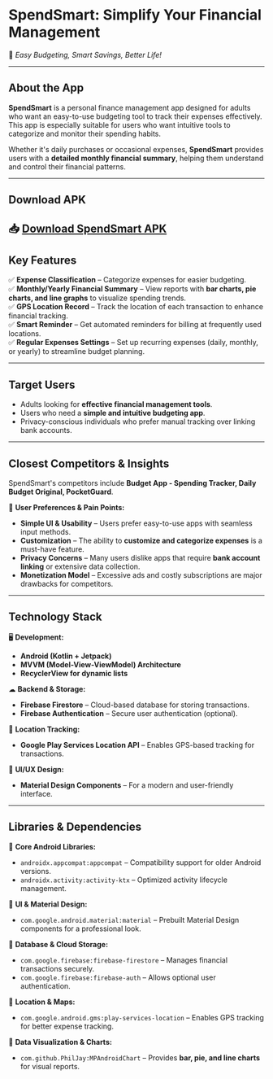 # SpendSmart: Simplify Your Financial Management  
📌 *Easy Budgeting, Smart Savings, Better Life!*  

---

## About the App  
**SpendSmart** is a personal finance management app designed for adults who want an easy-to-use budgeting tool to track their expenses effectively. This app is especially suitable for users who want intuitive tools to categorize and monitor their spending habits.  

Whether it's daily purchases or occasional expenses, **SpendSmart** provides users with a **detailed monthly financial summary**, helping them understand and control their financial patterns.  

---
## Download APK  

📥 [Download SpendSmart APK](https://github.com/himabindutellakula/Spend-Smart-Android-Mobile-App/blob/main/SpendSmart.apk?download=1)  
---

## Key Features  

✅ **Expense Classification** – Categorize expenses for easier budgeting.  
✅ **Monthly/Yearly Financial Summary** – View reports with **bar charts, pie charts, and line graphs** to visualize spending trends.  
✅ **GPS Location Record** – Track the location of each transaction to enhance financial tracking.  
✅ **Smart Reminder** – Get automated reminders for billing at frequently used locations.  
✅ **Regular Expenses Settings** – Set up recurring expenses (daily, monthly, or yearly) to streamline budget planning.  

---

## Target Users  
- Adults looking for **effective financial management tools**.  
- Users who need a **simple and intuitive budgeting app**.  
- Privacy-conscious individuals who prefer manual tracking over linking bank accounts.  

---

## Closest Competitors & Insights  
SpendSmart's competitors include **Budget App - Spending Tracker, Daily Budget Original, PocketGuard**.  

🔹 **User Preferences & Pain Points:**  
- **Simple UI & Usability** – Users prefer easy-to-use apps with seamless input methods.  
- **Customization** – The ability to **customize and categorize expenses** is a must-have feature.  
- **Privacy Concerns** – Many users dislike apps that require **bank account linking** or extensive data collection.  
- **Monetization Model** – Excessive ads and costly subscriptions are major drawbacks for competitors.  

---

## Technology Stack  

🖥 **Development:**  
- **Android (Kotlin + Jetpack)**  
- **MVVM (Model-View-ViewModel) Architecture**  
- **RecyclerView for dynamic lists**  

☁ **Backend & Storage:**  
- **Firebase Firestore** – Cloud-based database for storing transactions.  
- **Firebase Authentication** – Secure user authentication (optional).  

📍 **Location Tracking:**  
- **Google Play Services Location API** – Enables GPS-based tracking for transactions.  

🎨 **UI/UX Design:**  
- **Material Design Components** – For a modern and user-friendly interface.  

---

## Libraries & Dependencies  

📌 **Core Android Libraries:**  
- `androidx.appcompat:appcompat` – Compatibility support for older Android versions.  
- `androidx.activity:activity-ktx` – Optimized activity lifecycle management.  

📌 **UI & Material Design:**  
- `com.google.android.material:material` – Prebuilt Material Design components for a professional look.  

📌 **Database & Cloud Storage:**  
- `com.google.firebase:firebase-firestore` – Manages financial transactions securely.  
- `com.google.firebase:firebase-auth` – Allows optional user authentication.  

📌 **Location & Maps:**  
- `com.google.android.gms:play-services-location` – Enables GPS tracking for better expense tracking.  

📌 **Data Visualization & Charts:**  
- `com.github.PhilJay:MPAndroidChart` – Provides **bar, pie, and line charts** for visual reports.  

